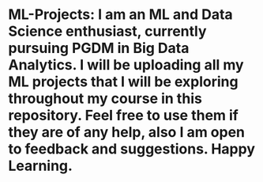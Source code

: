 # ML-Projects: I am an ML and Data Science enthusiast, currently pursuing PGDM in Big Data Analytics. I will be uploading all my ML projects that I will be exploring throughout my course in this repository. Feel free to use them if they are of any help, also I am open to feedback and suggestions. Happy Learning.

